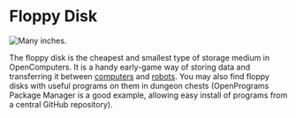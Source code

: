 # Floppy Disk

![Many inches.](oredict:opencomputers:floppy)

The floppy disk is the cheapest and smallest type of storage medium in OpenComputers. It is a handy early-game way of storing data and transferring it between [computers](../general/computer.md) and [robots](../block/robot.md). You may also find floppy disks with useful programs on them in dungeon chests (OpenPrograms Package Manager is a good example, allowing easy install of programs from a central GitHub repository).
